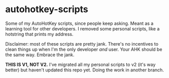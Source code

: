# autohotkey-scripts
Some of my AutoHotKey scripts, since people keep asking. Meant as a learning tool for other developers. I removed some personal scripts, like a hotstring that prints my address.

Disclaimer: most of these scripts are pretty jank. There's no incentives to clean things up when I'm the only developer *and* user. Your AHK should be the same way. Embrace the jank.

**THIS IS V1, NOT V2.** I've migrated all my personal scripts to v2 (it's way better) but haven't updated this repo yet. Doing the work in another branch.